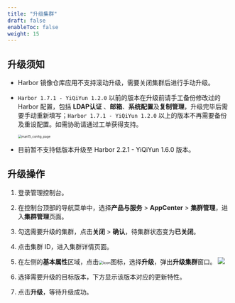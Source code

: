```yaml
---
title: "升级集群"
draft: false
enableToc: false
weight: 15
---
```




## 升级须知

- Harbor 镜像仓库应用不支持滚动升级，需要关闭集群后进行手动升级。

- `Harbor 1.7.1 - YiQiYun 1.2.0` 以前的版本在升级前请手工备份修改过的 Harbor 配置，包括 **LDAP认证** 、**邮箱**、**系统配置**及**复制管理**，升级完毕后需要手动重新填写；`Harbor 1.7.1 - YiQiYun 1.2.0` 以上的版本不再需要备份及重设配置。如需协助请通过工单获得支持。

  <img src="../../_images/man15_config_page.png" alt="man15_config_page" style="zoom:50%;" />

- 目前暂不支持低版本升级至 Harbor 2.2.1 - YiQiYun 1.6.0 版本。

## 升级操作

1. 登录管理控制台。

2. 在控制台顶部的导航菜单中，选择**产品与服务** > **AppCenter** > **集群管理**，进入**集群管理**页面。

3. 勾选需要升级的集群，点击**关闭** > **确认**，待集群状态变为**已关闭**。

4. 点击集群 ID，进入集群详情页面。

5. 在左侧的**基本属性**区域，点击<img src="../../_images/man05_menu_icon.png" alt="icon" style="zoom:60%;" />图标，选择**升级**，弹出**升级集群**窗口。
    ![](../../_images/man15_upgrade.png)

6. 选择需要升级的目标版本，下方显示该版本对应的更新特性。

7. 点击**升级**，等待升级成功。

   




